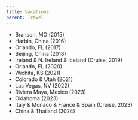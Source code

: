 ```yaml
---
title: Vacations
parent: Travel
---
```


- Branson, MO (2015)
- Harbin, China (2016)
- Orlando, FL (2017)
- Beijing, China (2018)
- Ireland & N. Ireland & Iceland (Cruise, 2019)
- Orlando, FL (2020)
- Wichita, KS (2021)
- Colorado & Utah (2021)
- Las Vegas, NV (2022)
- Riviera Maya, Mexico (2023)
- Oklahoma (2023)
- Italy & Monaco & France & Spain (Cruise, 2023)
- China & Thailand (2024)
